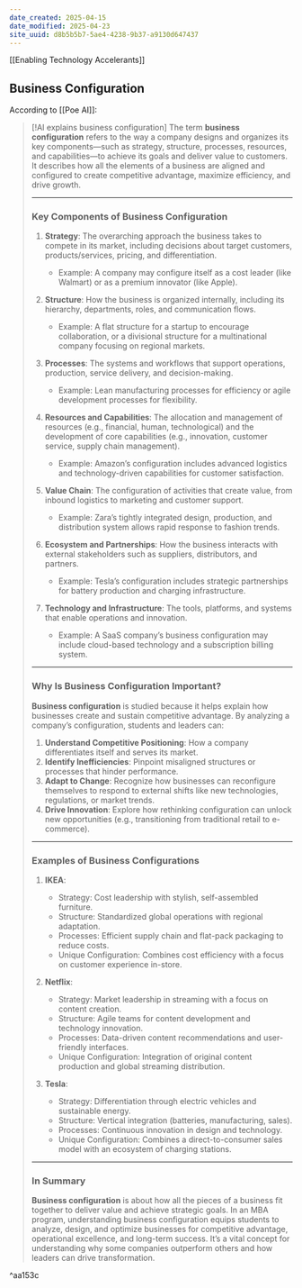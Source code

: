 ```yaml
---
date_created: 2025-04-15
date_modified: 2025-04-23
site_uuid: d8b5b5b7-5ae4-4238-9b37-a9130d647437
---
```


[[Enabling Technology Accelerants]] 

## Business Configuration
According to [[Poe AI]]:

> [!AI explains business configuration]
> The term **business configuration** refers to the way a company designs and organizes its key components—such as strategy, structure, processes, resources, and capabilities—to achieve its goals and deliver value to customers. It describes how all the elements of a business are aligned and configured to create competitive advantage, maximize efficiency, and drive growth.
> 
> ---
> 
> ### **Key Components of Business Configuration**
> 
> 1. **Strategy**: The overarching approach the business takes to compete in its market, including decisions about target customers, products/services, pricing, and differentiation.
>     
>     - Example: A company may configure itself as a cost leader (like Walmart) or as a premium innovator (like Apple).
> 2. **Structure**: How the business is organized internally, including its hierarchy, departments, roles, and communication flows.
>     
>     - Example: A flat structure for a startup to encourage collaboration, or a divisional structure for a multinational company focusing on regional markets.
> 3. **Processes**: The systems and workflows that support operations, production, service delivery, and decision-making.
>     
>     - Example: Lean manufacturing processes for efficiency or agile development processes for flexibility.
> 4. **Resources and Capabilities**: The allocation and management of resources (e.g., financial, human, technological) and the development of core capabilities (e.g., innovation, customer service, supply chain management).
>     
>     - Example: Amazon’s configuration includes advanced logistics and technology-driven capabilities for customer satisfaction.
> 5. **Value Chain**: The configuration of activities that create value, from inbound logistics to marketing and customer support.
>     
>     - Example: Zara’s tightly integrated design, production, and distribution system allows rapid response to fashion trends.
> 6. **Ecosystem and Partnerships**: How the business interacts with external stakeholders such as suppliers, distributors, and partners.
>     
>     - Example: Tesla’s configuration includes strategic partnerships for battery production and charging infrastructure.
> 7. **Technology and Infrastructure**: The tools, platforms, and systems that enable operations and innovation.
>     
>     - Example: A SaaS company’s business configuration may include cloud-based technology and a subscription billing system.
> 
> ---
> 
> ### **Why Is Business Configuration Important?**
> 
> **Business configuration** is studied because it helps explain how businesses create and sustain competitive advantage. By analyzing a company’s configuration, students and leaders can:
> 
> 1. **Understand Competitive Positioning**: How a company differentiates itself and serves its market.
> 2. **Identify Inefficiencies**: Pinpoint misaligned structures or processes that hinder performance.
> 3. **Adapt to Change**: Recognize how businesses can reconfigure themselves to respond to external shifts like new technologies, regulations, or market trends.
> 4. **Drive Innovation**: Explore how rethinking configuration can unlock new opportunities (e.g., transitioning from traditional retail to e-commerce).
> 
> ---
> 
> ### **Examples of Business Configurations**
> 
> 1. **IKEA**:
>     
>     - Strategy: Cost leadership with stylish, self-assembled furniture.
>     - Structure: Standardized global operations with regional adaptation.
>     - Processes: Efficient supply chain and flat-pack packaging to reduce costs.
>     - Unique Configuration: Combines cost efficiency with a focus on customer experience in-store.
> 2. **Netflix**:
>     
>     - Strategy: Market leadership in streaming with a focus on content creation.
>     - Structure: Agile teams for content development and technology innovation.
>     - Processes: Data-driven content recommendations and user-friendly interfaces.
>     - Unique Configuration: Integration of original content production and global streaming distribution.
> 3. **Tesla**:
>     
>     - Strategy: Differentiation through electric vehicles and sustainable energy.
>     - Structure: Vertical integration (batteries, manufacturing, sales).
>     - Processes: Continuous innovation in design and technology.
>     - Unique Configuration: Combines a direct-to-consumer sales model with an ecosystem of charging stations.
> 
> ---
> 
> ### **In Summary**
> 
> **Business configuration** is about how all the pieces of a business fit together to deliver value and achieve strategic goals. In an MBA program, understanding business configuration equips students to analyze, design, and optimize businesses for competitive advantage, operational excellence, and long-term success. It’s a vital concept for understanding why some companies outperform others and how leaders can drive transformation.

^aa153c

